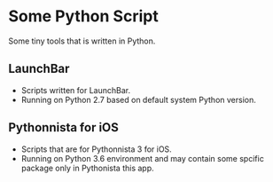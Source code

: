 # Some Python Script

Some tiny tools that is written in Python.

## LaunchBar

- Scripts written for LaunchBar. 
- Running on Python 2.7 based on default system Python version.

## Pythonnista for iOS

- Scripts that are for Pythonnista 3 for iOS. 
- Running on Python 3.6 environment and may contain some spcific package only in Pythonista this app.


